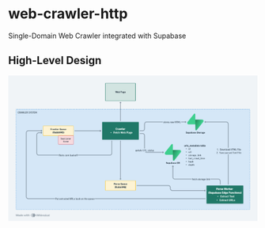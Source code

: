 # web-crawler-http
Single-Domain Web Crawler integrated with Supabase

## High-Level Design
![Crawler Design](./documentation/BAS%20Web%20Crawler.png "Crawler Design")

